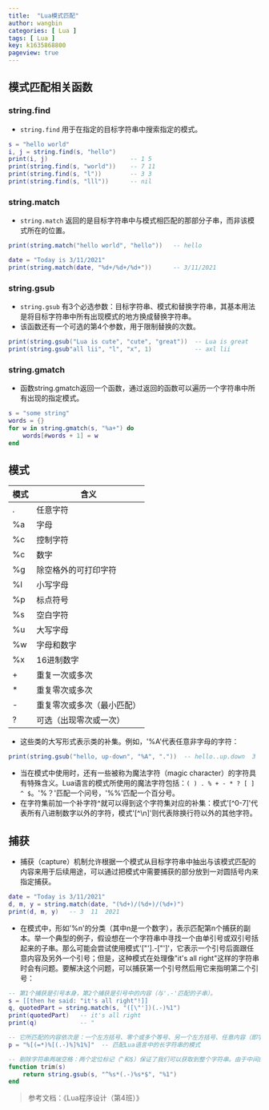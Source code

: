 ```yaml
---
title:  "Lua模式匹配"
author: wangbin
categories: [ Lua ]
tags: [ Lua ]
key: k1635868800
pageview: true
---
```



## 模式匹配相关函数
### string.find
- `string.find` 用于在指定的目标字符串中搜索指定的模式。

```lua
s = "hello world"
i, j = string.find(s, "hello")
print(i, j)                       -- 1 5
print(string.find(s, "world"))    -- 7 11
print(string.find(s, "l"))        -- 3 3
print(string.find(s, "lll"))      -- nil
```

### string.match
- `string.match` 返回的是目标字符串中与模式相匹配的那部分子串，而非该模式所在的位置。

```lua
print(string.match("hello world", "hello"))   -- hello

date = "Today is 3/11/2021"
print(string.match(date, "%d+/%d+/%d+"))      -- 3/11/2021
```

### string.gsub
- `string.gsub` 有3个必选参数：目标字符串、模式和替换字符串，其基本用法是将目标字符串中所有出现模式的地方换成替换字符串。
- 该函数还有一个可选的第4个参数，用于限制替换的次数。

```lua
print(string.gsub("Lua is cute", "cute", "great"))  -- Lua is great
print(string.gsub"all lii", "l", "x", 1)            -- axl lii
```

### string.gmatch
- 函数string.gmatch返回一个函数，通过返回的函数可以遍历一个字符串中所有出现的指定模式。

```lua
s = "some string"
words = {}
for w in string.gmatch(s, "%a+") do
    words[#words + 1] = w
end
```

## 模式

| 模式 | 含义 |
| --- | --- |
| . | 任意字符 |
| %a | 字母 |
| %c | 控制字符 |
| %c | 数字 |
| %g | 除空格外的可打印字符 |
| %l | 小写字母 |
| %p | 标点符号 |
| %s | 空白字符 |
| %u | 大写字母 |
| %w | 字母和数字 |
| %x | 16进制数字 |
| + | 重复一次或多次 |
| * | 重复零次或多次 |
| - | 重复零次或多次（最小匹配） |
| ? | 可选（出现零次或一次） |

- 这些类的大写形式表示类的补集。例如，'%A'代表任意非字母的字符：

```lua
print(string.gsub("hello, up-down", "%A", "."))  -- hello..up.down	3
```

- 当在模式中使用时，还有一些被称为魔法字符（magic character）的字符具有特殊含义。Lua语言的模式所使用的魔法字符包括：` ( ) . % + - * ? [ ] ^ $ `。'%？'匹配一个问号，'%%'匹配一个百分号。
- 在字符集前加一个补字符^就可以得到这个字符集对应的补集：模式'[^0-7]'代表所有八进制数字以外的字符，模式'[^\n]'则代表除换行符以外的其他字符。


## 捕获
- 捕获（capture）机制允许根据一个模式从目标字符串中抽出与该模式匹配的内容来用于后续用途，可以通过把模式中需要捕获的部分放到一对圆括号内来指定捕获。

```lua
date = "Today is 3/11/2021"
d, m, y = string.match(date, "(%d+)/(%d+)/(%d+)")
print(d, m, y)   -- 3  11  2021
```

- 在模式中，形如'%n'的分类（其中n是一个数字），表示匹配第n个捕获的副本。举一个典型的例子，假设想在一个字符串中寻找一个由单引号或双引号括起来的子串。那么可能会尝试使用模式'["'].-["']'，它表示一个引号后面跟任意内容及另外一个引号；但是，这种模式在处理像"it's all right"这样的字符串时会有问题。要解决这个问题，可以捕获第一个引号然后用它来指明第二个引号：

```lua
-- 第1个捕获是引号本身，第2个捕获是引号中的内容（与'.-'匹配的子串）。
s = [[then he said: "it's all right"!]]
q, quotedPart = string.match(s, "([\"'])(.-)%1")
print(quotedPart)   -- it's all right
print(q)            -- "
```

```lua
-- 它所匹配的内容依次是：一个左方括号、零个或多个等号、另一个左方括号、任意内容（即字符串的内容）、一个右方括号、相同数量的等号及另一个右方括号：
p = "%[(=*)%[(.-)%]%1%]"  -- 匹配Lua语言中的长字符串的模式
```

```lua
-- 剔除字符串两端空格：两个定位标记（^和$）保证了我们可以获取到整个字符串。由于中间的'.-'只会匹配尽可能少的内容，所以两个'%s*'便可匹配到首尾两端的空格。
function trim(s)
    return string.gsub(s, "^%s*(.-)%s*$", "%1")
end
```

> 参考文档：《Lua程序设计（第4班）》